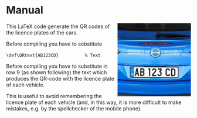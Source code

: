# Manual

<img align="right" width="200" height="200" alt="A vehicle with the number plate 'AB 123 CD'" src="../images/plate_AB123CD.jpg">

This LaTeX code generate the QR codes of the licence plates of the cars.

Before compiling you have to sobstitute 

```
\def\QRtext{AB123CD}          % Text
```

Before compiling you have to substitute in row 9 (as shown following) the text which produces the QR-code with the licence plate of each vehicle.

This is useful to avoid remembering the licence plate of each vehicle (and, in this way, it is more difficult to make mistakes, e.g. by the spellchecker of the mobile phone).
